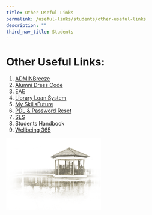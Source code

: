 ```yaml
---
title: Other Useful Links
permalink: /useful-links/students/other-useful-links
description: ""
third_nav_title: Students
---
```

# **Other Useful Links:**

1. [ADMINBreeze](https://cchy.adminbreeze.com/)
2. [Alumni Dress Code](/our-community/Chung-Cheng-Family/chung-cheng-high-school-yishun-alumni)
3. [EAE](https://eae.polytechnic.edu.sg/eaeStudIns/menu.jsp)
4. [Library Loan System](https://schoolibrary.moe.edu.sg/chungchenghighyishun)
5. [My SkillsFuture](https://www.myskillsfuture.gov.sg/content/student/en/secondary.html)
6. [PDL & Password Reset](/our-curriculum/academic-development/department/information-communication-technology)
7. [SLS](https://vle.learning.moe.edu.sg/login)
8. Students Handbook 
9. [Wellbeing 365](/our-curriculum/student-development/wellbeing-365)


<img src="/images/pavilion.png" 
     style="width:50%">